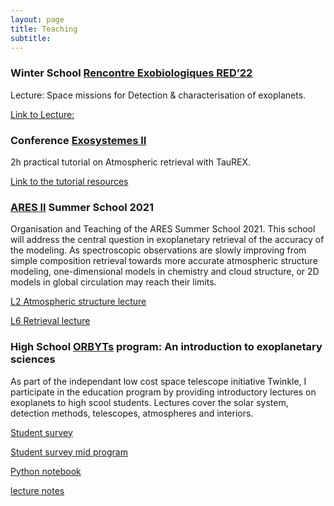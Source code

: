 ```yaml
---
layout: page
title: Teaching
subtitle: 
---
```

### Winter School [Rencontre Exobiologiques RED’22](http://www.exobiologie.fr/red/index.php/en/red16-astrobiology-course/)

Lecture: Space missions for Detection & characterisation of exoplanets.

[Link to Lecture: ](https://liveuclac-my.sharepoint.com/:p:/g/personal/ucapqch_ucl_ac_uk/EcVI1MPSDUBOup4iAj0_NI0BYoQICZQ2vJlQdRLzmQKgOw?e=VzeBZS)


### Conference [Exosystemes II](https://exosystemes2.sciencesconf.org/)

2h practical tutorial on Atmospheric retrieval with TauREX.

[Link to the tutorial resources](https://liveuclac-my.sharepoint.com/:f:/g/personal/ucapqch_ucl_ac_uk/EuwHMBWvw7NEhC6bw32W-ZABZNuRGYjTVfSpdORDidvvYQ?e=5yhB4V)

### [ARES II](http://www.iap.fr/useriap/beaulieu/ARIEL/ARIEL-School2021-index.html) Summer School 2021

Organisation and Teaching of the ARES Summer School 2021. This school will address the central question in exoplanetary retrieval of the accuracy of the modeling. As spectroscopic observations are slowly improving from simple composition retrieval towards more accurate atmospheric structure modeling, one-dimensional models in chemistry and cloud structure, or 2D models in global circulation may reach their limits.

[L2 Atmospheric structure lecture](https://liveuclac-my.sharepoint.com/:p:/g/personal/ucapqch_ucl_ac_uk/Ea860jjAmnREtR_NDDYYK8cBFcKDvEoE5bbNvZierFycAA?e=dIVAbY)

[L6 Retrieval lecture](https://liveuclac-my.sharepoint.com/:p:/g/personal/ucapqch_ucl_ac_uk/EQFaXvD9j3pCir9cY5_eNGYB-I9B_6MadxGkSPPnEy8d8A?e=DtnJFZ)




### High School [ORBYTs](http://www.twinkle-spacemission.co.uk/orbyts/) program: An introduction to exoplanetary sciences

As part of the independant low cost space telescope initiative Twinkle, I participate in the education program by providing introductory lectures on exoplanets to high scool students. Lectures cover the solar system, detection methods, telescopes, atmospheres and interiors. 

[Student survey](https://l.facebook.com/l.php?u=https%3A%2F%2Fdocs.google.com%2Fforms%2Fd%2F1iEa3RBnsUDMjdKx37ORYvMlhizCLs6Cyr7lhY3vF9yc%2Fviewform%3Fedit_requested%3Dtrue%26fbclid%3DIwAR1GyZFSYfSSt3-gcWrOUC-jUwgRyCdR9RCFhgpVlwc015oHWx_uya_SDJk&h=AT2D1coBqIiWlxVm47eoR5dsSrUCO8T3aIVRFLVvl85sImN7iyaMtb3DfyJn2C4jYT97H7yDktTTSn9nLSby7w93nYpMMkFiWJ1ePoqlbnuVKB3J3eX8ttVJ5x8Yc0Ov9eTLZKRa)

[Student survey mid program](https://www.surveymonkey.co.uk/r/7HDPFKK)

[Python notebook](https://colab.research.google.com/drive/1dKtBacFXF8ahjZWxPA4ineJ0E8D7uU8j?fbclid=IwAR0vISBscAObo_OLWlddxSt3fLFbGftBbV6wKQRo7C4sC7MOFT3XXwsunrY)

[lecture notes](https://liveuclac-my.sharepoint.com/:f:/g/personal/ucapqch_ucl_ac_uk/EgDOXABg22VDlDgFrhmss7YB6TM87CLZblsAZaTJEeRHkw)

